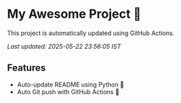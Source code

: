 # My Awesome Project 🚀

This project is automatically updated using GitHub Actions.

_Last updated: 2025-05-22 23:56:05 IST_

## Features
- Auto-update README using Python 🐍
- Auto Git push with GitHub Actions 🤖
